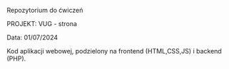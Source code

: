 Repozytorium do ćwiczeń

PROJEKT: VUG - strona

Data: 01/07/2024

Kod aplikacji webowej, podzielony na frontend (HTML,CSS,JS) i backend (PHP). 
